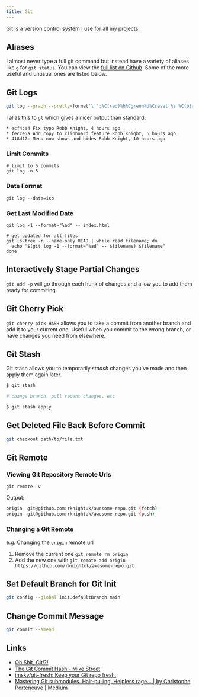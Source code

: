 ```yaml
---
title: Git
---
```


[Git](https://git-scm.com) is a version control system I use for all my projects.

## Aliases

I almost never type a full git command but instead have a variety of aliases like `g` for `git status`. You can view the [full list on Github](https://github.com/rknightuk/dotfiles/blob/master/git/aliases.zsh). Some of the more useful and unusual ones are listed below.

## Git Logs

```bash
git log --graph --pretty=format'\'':%C(red)%h%Cgreen%d%Creset %s %C(blue) %an, %ar%Creset'\
```

I alias this to `gl` which gives a nicer output than standard:

```git
* ecf4ca4 Fix typo Robb Knight, 4 hours ago
* fecce5a Add copy to clipboard feature Robb Knight, 5 hours ago
* 418d17c Menu now shows and hides Robb Knight, 10 hours ago
```

### Limit Commits

```git
# limit to 5 commits
git log -n 5
```

### Date Format

```git
git log --date=iso
```

### Get Last Modified Date

```git
git log -1 --format="%ad" -- index.html

# get updated for all files
git ls-tree -r --name-only HEAD | while read filename; do
  echo "$(git log -1 --format="%ad" -- $filename) $filename"
done
```

## Interactively Stage Partial Changes

`git add -p` will go through each hunk of changes and allow you to add them ready for commiting.

## Git Cherry Pick

`git cherry-pick HASH` allows you to take a commit from another branch and add it to your current one. Useful when you commit to the wrong branch, or have changes you need from elsewhere.

## Git Stash

Git stash allows you to temporarily _staash_ changes you've made and then apply them again later.

```bash
$ git stash

# change branch, pull recent changes, etc

$ git stash apply
```

## Get Deleted File Back Before Commit

```bash
git checkout path/to/file.txt
```

## Git Remote

### Viewing Git Repository Remote Urls

`git remote -v`

Output:

```bash
origin  git@github.com:rknightuk/awesome-repo.git (fetch)
origin  git@github.com:rknightuk/awesome-repo.git (push)
```

### Changing a Git Remote

e.g. Changing the `origin` remote url

1. Remove the current one `git remote rm origin`
2. Add the new one with `git remote add origin https://github.com/rknightuk/awesome-repo.git`

## Set Default Branch for Git Init

```bash
git config --global init.defaultBranch main
```

## Change Commit Message

```bash
git commit --amend
```

## Links

- [Oh Shit, Git!?!](https://ohshitgit.com/)
- [The Git Commit Hash - Mike Street](https://www.mikestreety.co.uk/blog/the-git-commit-hash)
- [imsky/git-fresh: Keep your Git repo fresh.](https://github.com/imsky/git-fresh)
- [Mastering Git submodules. Hair-pulling. Helpless rage… | by Christophe Porteneuve | Medium](https://medium.com/@porteneuve/mastering-git-submodules-34c65e940407)
